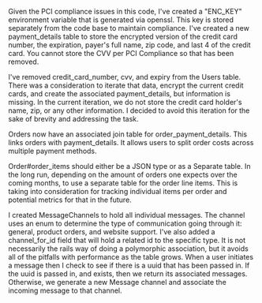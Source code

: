 Given the PCI compliance issues in this code,
I've created a "ENC_KEY" environment variable that is generated via openssl.  This
key is stored separately from the code base to maintain compliance.  I've created a
new payment_details table to store the encrypted version of the credit card number,
the expiration, payer's full name, zip code, and last 4 of the credit card.  You cannot
store the CVV per PCI Compliance so that has been removed.

I've removed credit_card_number, cvv, and expiry from the Users table.  There was a
consideration to iterate that data, encrypt the current credit cards, and create the
associated payment_details, but information is missing.  In the current iteration,
we do not store the credit card holder's name, zip, or any other information. I decided
to avoid this iteration for the sake of brevity and addressing the task.

Orders now have an associated join table for order_payment_details.  This links orders with payment_details.  It allows users to split order costs across multiple payment methods.

Order#order_items should either be a JSON type or as a Separate table.  In the long run, depending on the amount of orders one expects over the coming months, to use a separate table for the order line items.  This is taking into consideration for tracking individual items per order and potential metrics for that in the future.

I created MessageChannels to hold all individual messages.  The channel uses an enum to
determine the type of communication going through it: general, product orders, and website support.  I've
also added a channel_for_id field that will hold a related id to the specific type.  It is not necessarily
the rails way of doing a polymorphic association, but it avoids all of the pitfalls with performance as the
table grows. When a user initiates a message then I check to see if there is a uuid that has been passed
in. If the uuid is passed in, and exists, then we return its associated messages.  Otherwise, we generate a new
Message channel and associate the incoming message to that channel.

